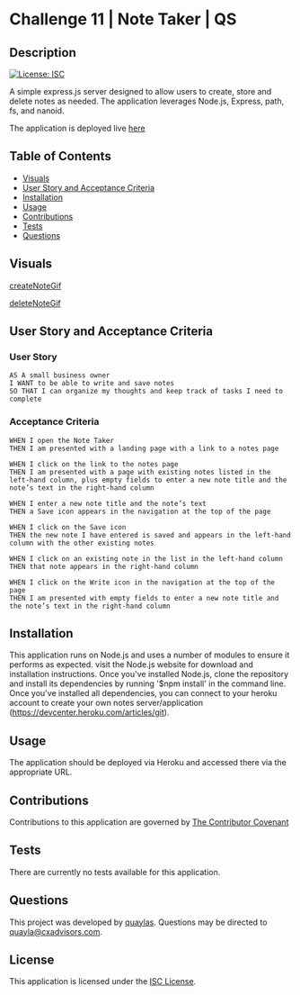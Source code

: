 # Challenge 11 | Note Taker | QS

  ## Description

  [![License: ISC](https://img.shields.io/badge/license-ISC-0d0042)](https://opensource.org/licenses/ISC)

  A simple express.js server designed to allow users to create, store and delete notes as needed. The application leverages Node.js, Express, path, fs, and nanoid.

  
  The application is deployed live [here](https://desolate-peak-22221.herokuapp.com/notes)

  ## Table of Contents

  * [Visuals](#visuals)
  * [User Story and Acceptance Criteria](#user-story-and-acceptance-criteria)
  * [Installation](#installation)
  * [Usage](#usage)
  * [Contributions](#contributions)
  * [Tests](#tests)
  * [Questions](#questions)

  ## Visuals
  [createNoteGif](./util/createDemo.gif)

  [deleteNoteGif](./util/deleteDemo.gif)

  ## User Story and Acceptance Criteria

  ### User Story
  ```
  AS A small business owner
  I WANT to be able to write and save notes
  SO THAT I can organize my thoughts and keep track of tasks I need to complete
  ```

  ### Acceptance Criteria
  ```
  WHEN I open the Note Taker
  THEN I am presented with a landing page with a link to a notes page
  ```
  ```
  WHEN I click on the link to the notes page
  THEN I am presented with a page with existing notes listed in the left-hand column, plus empty fields to enter a new note title and the note’s text in the right-hand column
  ```
  ```
  WHEN I enter a new note title and the note’s text
  THEN a Save icon appears in the navigation at the top of the page
  ```
  ```
  WHEN I click on the Save icon
  THEN the new note I have entered is saved and appears in the left-hand column with the other existing notes
  ```
  ```
  WHEN I click on an existing note in the list in the left-hand column
  THEN that note appears in the right-hand column
  ```
  ```
  WHEN I click on the Write icon in the navigation at the top of the page
  THEN I am presented with empty fields to enter a new note title and the note’s text in the right-hand column
  ```
  
  ## Installation

  This application runs on Node.js and uses a number of modules to ensure it performs as expected. visit the Node.js website for download and installation instructions.  Once you've installed Node.js, clone the repository and install its dependencies by running '$npm install' in the command line. Once you've installed all dependencies, you can connect to your heroku account to create your own notes server/application (https://devcenter.heroku.com/articles/git).

  ## Usage

  The application should be deployed via Heroku and accessed there via the appropriate URL.

  ## Contributions

  Contributions to this application are governed by [The Contributor Covenant](https://www.contributor-covenant.org/version/2/0/code_of_conduct/)

  ## Tests

  There are currently no tests available for this application.

  ## Questions

  This project was developed by [quaylas](https://github.com/quaylas). 
  Questions may be directed to [quayla@cxadvisors.com](mailto:quayla@cxadvisors.com).

  ## License

  This application is licensed under the [ISC License](https://opensource.org/licenses/ISC).
  


